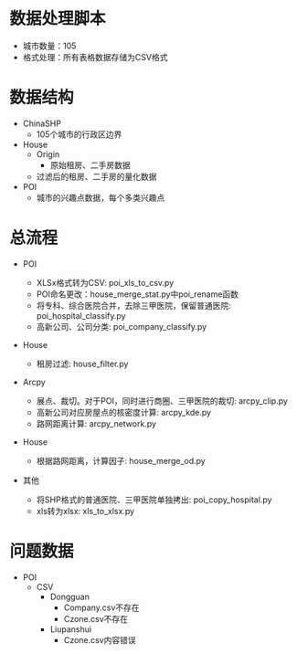 # 数据处理脚本
- 城市数量：105
- 格式处理：所有表格数据存储为CSV格式

# 数据结构
- ChinaSHP
    - 105个城市的行政区边界
- House
    - Origin
        - 原始租房、二手房数据
    - 过滤后的租房、二手房的量化数据
- POI
    - 城市的兴趣点数据，每个多类兴趣点

# 总流程
- POI
    - XLSx格式转为CSV: poi_xls_to_csv.py
    - POI命名更改：house_merge_stat.py中poi_rename函数
    - 将专科、综合医院合并，去除三甲医院，保留普通医院: poi_hospital_classify.py
    - 高新公司、公司分类: poi_company_classify.py
- House
    - 租房过滤: house_filter.py
- Arcpy
    - 展点、裁切。对于POI，同时进行商圈、三甲医院的裁切: arcpy_clip.py
    - 高新公司对应房屋点的核密度计算: arcpy_kde.py
    - 路网距离计算: arcpy_network.py
- House
    - 根据路网距离，计算因子: house_merge_od.py

- 其他
    - 将SHP格式的普通医院、三甲医院单独拷出: poi_copy_hospital.py
    - xls转为xlsx: xls_to_xlsx.py

# 问题数据
- POI
    - CSV
        - Dongguan
            - Company.csv不存在
            - Czone.csv不存在
        - Liupanshui
            - Czone.csv内容错误